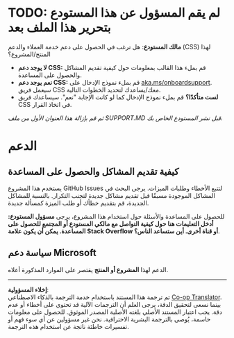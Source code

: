 <!--
CO_OP_TRANSLATOR_METADATA:
{
  "original_hash": "16623b0983ccd9d0cd0680b9604e9cf4",
  "translation_date": "2025-10-22T18:45:16+00:00",
  "source_file": "SUPPORT.md",
  "language_code": "ar"
}
-->
# TODO: لم يقم المسؤول عن هذا المستودع بتحرير هذا الملف بعد

**مالك المستودع**: هل ترغب في الحصول على دعم خدمة العملاء والدعم (CSS) لهذا المنتج/المشروع؟

- **لا يوجد دعم CSS:** قم بملء هذا القالب بمعلومات حول كيفية تقديم المشاكل والحصول على المساعدة.
- **نعم يوجد دعم CSS:** قم بملء نموذج الإدخال على [aka.ms/onboardsupport](https://aka.ms/onboardsupport). سيعمل فريق CSS معك/يساعدك لتحديد الخطوات التالية.
- **لست متأكدًا؟** قم بملء نموذج الإدخال كما لو كانت الإجابة "نعم". سيساعدك فريق CSS في اتخاذ القرار.

*ثم قم بإزالة هذا العنوان الأول من ملف SUPPORT.MD قبل نشر المستودع الخاص بك.*
<!-- markdownlint-disable-next-line MD025 - Justification: Standard Microsoft Template -->
# الدعم

## كيفية تقديم المشاكل والحصول على المساعدة  

يستخدم هذا المشروع GitHub Issues لتتبع الأخطاء وطلبات الميزات. يرجى البحث في المشاكل الموجودة مسبقًا
قبل تقديم مشاكل جديدة لتجنب التكرار. بالنسبة للمشاكل الجديدة، قم بتقديم خطأك أو
طلب الميزة كمسألة جديدة.

للحصول على المساعدة والأسئلة حول استخدام هذا المشروع، يرجى **مسؤول المستودع: أدخل التعليمات هنا
حول كيفية التواصل مع مالكي المستودع أو المجتمع للحصول على المساعدة. يمكن أن يكون علامة Stack Overflow أو قناة أخرى.
أين ستساعد الناس؟**.

## سياسة دعم Microsoft  

الدعم لهذا **المشروع أو المنتج** يقتصر على الموارد المذكورة أعلاه.

---

**إخلاء المسؤولية**:  
تم ترجمة هذا المستند باستخدام خدمة الترجمة بالذكاء الاصطناعي [Co-op Translator](https://github.com/Azure/co-op-translator). بينما نسعى لتحقيق الدقة، يرجى العلم أن الترجمات الآلية قد تحتوي على أخطاء أو عدم دقة. يجب اعتبار المستند الأصلي بلغته الأصلية المصدر الموثوق. للحصول على معلومات حاسمة، يُوصى بالترجمة البشرية الاحترافية. نحن غير مسؤولين عن أي سوء فهم أو تفسيرات خاطئة ناتجة عن استخدام هذه الترجمة.